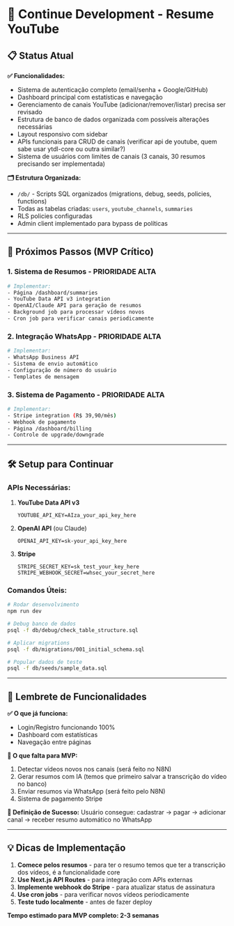 # 🚀 Continue Development - Resume YouTube

## 📋 Status Atual

**✅ Funcionalidades:**

- Sistema de autenticação completo (email/senha + Google/GitHub)
- Dashboard principal com estatísticas e navegação
- Gerenciamento de canais YouTube (adicionar/remover/listar) precisa ser revisado
- Estrutura de banco de dados organizada com possíveis alterações necessárias
- Layout responsivo com sidebar
- APIs funcionais para CRUD de canais (verificar api de youtube, quem sabe usar ytdl-core ou outra similar?)
- Sistema de usuários com limites de canais (3 canais, 30 resumos precisando ser implementada)

**🗂️ Estrutura Organizada:**

- `/db/` - Scripts SQL organizados (migrations, debug, seeds, policies, functions)
- Todas as tabelas criadas: `users`, `youtube_channels`, `summaries`
- RLS policies configuradas
- Admin client implementado para bypass de políticas

---

## 🎯 Próximos Passos (MVP Crítico)

### 1. **Sistema de Resumos** - PRIORIDADE ALTA

```bash
# Implementar:
- Página /dashboard/summaries
- YouTube Data API v3 integration
- OpenAI/Claude API para geração de resumos
- Background job para processar vídeos novos
- Cron job para verificar canais periodicamente
```

### 2. **Integração WhatsApp** - PRIORIDADE ALTA

```bash
# Implementar:
- WhatsApp Business API
- Sistema de envio automático
- Configuração de número do usuário
- Templates de mensagem
```

### 3. **Sistema de Pagamento** - PRIORIDADE ALTA

```bash
# Implementar:
- Stripe integration (R$ 39,90/mês)
- Webhook de pagamento
- Página /dashboard/billing
- Controle de upgrade/downgrade
```

---

## 🛠️ Setup para Continuar

### APIs Necessárias:

1. **YouTube Data API v3**

   ```env
   YOUTUBE_API_KEY=AIza_your_api_key_here
   ```

2. **OpenAI API** (ou Claude)
   ```env
   OPENAI_API_KEY=sk-your_api_key_here
   ```
3. **Stripe**
   ```env
   STRIPE_SECRET_KEY=sk_test_your_key_here
   STRIPE_WEBHOOK_SECRET=whsec_your_secret_here
   ```

### Comandos Úteis:

```bash
# Rodar desenvolvimento
npm run dev

# Debug banco de dados
psql -f db/debug/check_table_structure.sql

# Aplicar migrations
psql -f db/migrations/001_initial_schema.sql

# Popular dados de teste
psql -f db/seeds/sample_data.sql
```

---

## 📝 Lembrete de Funcionalidades

**✅ O que já funciona:**

- Login/Registro funcionando 100%
- Dashboard com estatísticas
- Navegação entre páginas

**🚧 O que falta para MVP:**

1. Detectar vídeos novos nos canais (será feito no N8N)
2. Gerar resumos com IA (temos que primeiro salvar a transcrição do vídeo no banco)
3. Enviar resumos via WhatsApp (será feito pelo N8N)
4. Sistema de pagamento Stripe

**🎯 Definição de Sucesso:**
Usuário consegue: cadastrar → pagar → adicionar canal → receber resumo automático no WhatsApp

---

## 💡 Dicas de Implementação

1. **Comece pelos resumos** - para ter o resumo temos que ter a transcrição dos vídeos, é a funcionalidade core
2. **Use Next.js API Routes** - para integração com APIs externas
3. **Implemente webhook do Stripe** - para atualizar status de assinatura
4. **Use cron jobs** - para verificar novos vídeos periodicamente
5. **Teste tudo localmente** - antes de fazer deploy

**Tempo estimado para MVP completo: 2-3 semanas**
